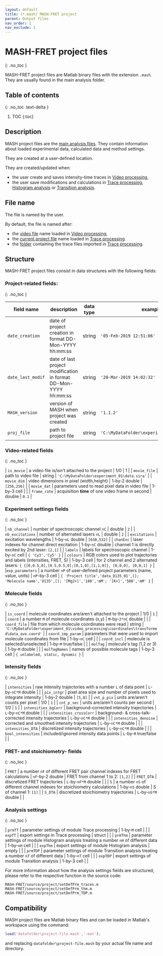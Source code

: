 ```yaml
---
layout: default
title: (*.mash) MASH-FRET project
parent: Output files
nav_order: 1
nav_exclude: 1
---
```



# MASH-FRET project files
{: .no_toc }

MASH-FRET project files are Matlab binary files with the extension `.mash`. They are usually found in the main analysis folder.

## Table of contents
{: .no_toc .text-delta }

1. TOC
{:toc}

## Description

MASH project files are the <u>main analysis files</u>. They contain information about loaded experimental data, calculated data and method settings.

They are created at a user-defined location.

They are created/updated when:
- the user create and saves intensity-time traces in [Video processing](../docs/video-processing),
- the user save modifications and calculations in [Trace processing](../docs/trace-processing), [Histogram analysis](../docs/histogram-analysis) or [Transition analysis](../docs/transition-analysis).

## File name

The file is named by the user.

By default, the file is named after:
- the <u>video file</u> name loaded in [Video processing](../docs/video-processing),
- the <u>current project file</u> name loaded in [Trace processing](../docs/trace-processing).
- the <u>folder</u> containing the trace files imported in [Trace processing](../docs/trace-processing). 


## Structure

MASH-FRET project files consist in data structures with the following fields:

### Project-related fields:
{: .no_toc }

| field name              | description                                                            | data type   | example                                     |
| ----------------------- | ---------------------------------------------------------------------- | ----------- | ------------------------------------------- |
| `date_creation`         | date of project creation in format DD-Mon-YYYY hh:mm:ss                | string      | `'05-Feb-2019 12:51:06'`                    |
| `date_last_modif`       | date of last project modification in format DD-Mon-YYYY hh:mm:ss       | string      | `'20-Mar-2019 14:02:32'`                    |
| `MASH_version`          | version of MASH when project was created                               | string      | `'1.1.2'`                                   |
| `proj_file`             | path to project file                                                   | string      | `'C:\MyDataFolder\experiment_01\data.mash'` |

### Video-related fields
{: .no_toc }

| `is_movie`   | a video file is/isn't attached to the project     | 1/0           | 1                                           |
| `movie_file` | path to video file                                | string        | `'C:\MyDataFolder\experiment_01\data.sira'` |
| `movie_dim`  | video dimensions in pixel (width,height)          | 1-by-2 double | `[256,256]`                                 |
| `movie_dat`  | parameters used to read pixel data in video file  | 1-by-3 cell   |                                             |
| `frame_rate` | acquisition **time** of one video frame in second | double        | `0.1`                                       |

### Experiment settings fields
{: .no_toc }

| `nb_channel`     | number of spectroscopic channel `nC`                                   | double           | `2`                                                                                                        |
| `nb_excitations` | number of alternated lasers `nL`                                       | double           | `2`                                                                                                        |
| `excitations`    | excitation wavelengths                                                 | 1-by-`nL` double | `[638,532]`                                                                                                |
| `chanExc`        | laser indexes for channel direct excitation                            | 1-by-`nC` double | channel 1 is directly excited by 2nd laser: `[2,1]`                                                        |
| `labels`         | labels for spectroscopic channel                                       | 1-by-`nC` cell   | `{ 'Cy3','Cy5' }`                                                                                          |
| `colours`        | RGB colors used to plot trajectories and labels (intensities, FRET, S) | 1-by-3 cell      | for 2 channel and 2 alternated lasers: `{ {[0,0.5,0],[0.5,0.5,0];[0,1,0],[1,1,0]}, [0,0,0], [0,0,1] }`     |
|`exp_parameters`  | a number `nP` of user-defined project parameters (name, value, units)  | `nP`-by-3 cell   | `{ 'Project title','data_D135_01',[]; 'Molecule name','D135',[]; '[Mg2+]','100','mM'; '[K+]','500','mM' }` |

### Molecule fields
{: .no_toc }

| `is_coord`              | molecule coordinates are/aren't attached to the project             | 1/0                  | `1`                                                                                       |
| `coord`                 | a number `M` of molecule coordinates (x,y)                          | `M`-by-`2*nC` double |                                                                                           |
| `coord_file`            | file from which molecule coordinates were read                      | string               | `'C:\MyDataFolder\experiment_01\video_processing\coordinates\transformed\data_ave.coord'` |
| `coord_imp_param`       | parameters that were used to import molecule coordinates from file  | 1-by-`nC` cell       |                                                                                           |
| `coord_incl`            | molecule is selected/unselected                                     | 1-by-`M` true/false  |                                                                                           |
| `molTag`                | molecule's tag (1,2 or 3)                                           | 1-by-`M` double      |                                                                                           |
| `molTagNames`           | names of possible molecule tags                                     | 1-by-3 cell          | `{ unlabeled, static, dynamic }`                                                          |

### Intensity fields
{: .no_toc }

| `intensities`           | raw intensity trajectories with a number `L` of data point       | `L`-by-`nC*M` double  |         |
| `pix_intgr`             | pixel area size and number of pixels used to integrate intensity | 1-by-2 double         | `[5,8]` |
| `cnt_p_pix`             | units are/aren't counts per pixel                                | 1/0                   | `1`     |
| `cnt_p_sec`             | units are/aren't counts per second                               | 1/0                   | `1`     |
| `intensities_bgCorr`    | background-corrected intensity trajectories                      | `L`-by-`nC*M` double  |         |
| `intensities_crossCorr` | background- & cross-talk-corrected intensity trajectories        | `L`-by-`nC*M` double  |         |
| `intensities_denoise`   | corrected and smoothed intensity trajectories                    | `L`-by-`nC*M` double  |         |
| `intensities_DTA`       | discretized intensity trajectories                               | `L`-by-`nC*M` double  |         |
| `bool_intensities`      | included/ignored intensity data points                           | `L`-by-`M` true/false |         |

### FRET- and stoichiometry- fields
{: .no_toc }

| `FRET`     | a number `nF` of different FRET pair channel indexes for FRET calculations | `nF`-by-2 double     | FRET from channel 1 to 2: `[1,2]` |
| `FRET_DTA` | discretized FRET trajectories                                              | `L`-by-`nF*M` double |                                   |
| `S`        | a number `nS` of different channel indexes for stoichiometry calculations  | 1-by-`nS` double     | S of channel 1: `[1]`             |
| `S_DTA`    | discretized stoichiometry trajectories                                     | `L`-by-`nS*M` double |                                   |

### Analysis settings
{: .no_toc }

| `prmTT`  | parameter settings of module Trace processing                                             | 1-by-`M` cell  |  |
| `expTT`  | export settings in Trace processing                                                       | struct         |  |
| `prmThm` | parameter settings of module Histogram analysis treating a number `nH` of different data  | 1-by-`nH` cell |  |
| `expThm` | export settings of module Histogram analysis                                              | empty          |  |
| `prmTDP` | parameter settings of module Transition analysis treating a number `nT` of different data | 1-by-`nT` cell |  |
| `expTDP` | export settings of module Transition analysis                                             | 1-by-3 cell    |  |

For more information about how the analysis settings fields are structured, please refer to the respective function in the source code:

```
MASH-FRET/source/project/setDefPrm_traces.m
MASH-FRET/source/project/setDefPrm_thm.m
MASH-FRET/source/project/setDefPrm_TDP.m
```

## Compatibility

MASH project files are Matlab binary files and can be loaded in Matlab's workspace using the command:

```matlab
load('datafolder\project-file.mash','-mat');
```


and replacing `datafolder\project-file.mash` by your actual file name and directory.
